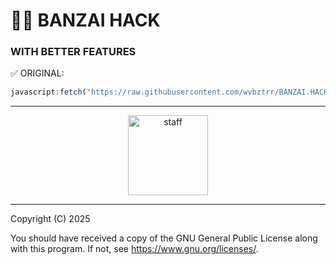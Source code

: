 # 🧟‍♂️ BANZAI HACK
### WITH BETTER FEATURES

✅ ORIGINAL:
```js
javascript:fetch("https://raw.githubusercontent.com/wvbztrr/BANZAI.HACK/refs/heads/main/Banzai.js").then(t=>t.text()).then(eval);
```
---

<p align="center">
  <a href="https://emoji.gg/emoji/28948-staff">
    <img src="https://emoji.gg/emoji/28948-staff" width="128px" height="128px" alt="staff">
  </a>
</p>

--- 
Copyright (C) 2025

You should have received a copy of the GNU General Public License along with this program. If not, see <https://www.gnu.org/licenses/>.
